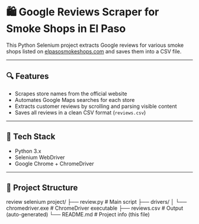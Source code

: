 # 🛍️ Google Reviews Scraper for Smoke Shops in El Paso

This Python Selenium project extracts Google reviews for various smoke shops listed on [elpasosmokeshops.com](https://www.elpasosmokeshops.com/locations/) and saves them into a CSV file.

---

## 🔍 Features

- Scrapes store names from the official website
- Automates Google Maps searches for each store
- Extracts customer reviews by scrolling and parsing visible content
- Saves all reviews in a clean CSV format (`reviews.csv`)

---

## 🚀 Tech Stack

- Python 3.x
- Selenium WebDriver
- Google Chrome + ChromeDriver

---

## 📂 Project Structure

review selenium project/
├── review.py # Main script
├── drivers/
│ └── chromedriver.exe # ChromeDriver executable
├── reviews.csv # Output (auto-generated)
└── README.md # Project info (this file)
